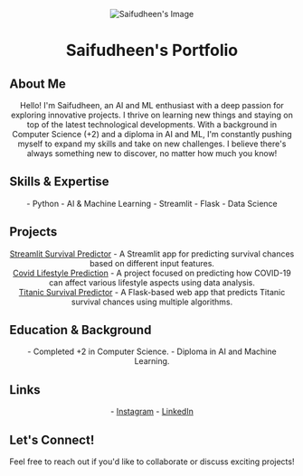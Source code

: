 <p align="center">
  <img src="https://github.com/user-attachments/assets/dfbab968-f30b-4c7f-9844-8fbc7e24d6af" alt="Saifudheen's Image">
</p>

<h1 align="center">Saifudheen's Portfolio</h1>

## About Me
<p align="center">
  Hello! I'm Saifudheen, an AI and ML enthusiast with a deep passion for exploring innovative projects. I thrive on learning new things and staying on top of the latest technological developments. With a background in Computer Science (+2) and a diploma in AI and ML, I'm constantly pushing myself to expand my skills and take on new challenges. I believe there's always something new to discover, no matter how much you know!
</p>

## Skills & Expertise
<p align="center">
  - Python  
  - AI & Machine Learning  
  - Streamlit  
  - Flask  
  - Data Science  
</p>

## Projects
<p align="center">
  <a href="https://github.com/saifudheenTK/Streamlit-SurvivalPredictor">Streamlit Survival Predictor</a> - A Streamlit app for predicting survival chances based on different input features.  
  <br>  
  <a href="https://github.com/saifudheenTK/Covid-lifestyle-prediction">Covid Lifestyle Prediction</a> - A project focused on predicting how COVID-19 can affect various lifestyle aspects using data analysis.  
  <br>  
  <a href="https://github.com/saifudheenTK/Titanic-Voting-Flask">Titanic Survival Predictor</a> - A Flask-based web app that predicts Titanic survival chances using multiple algorithms.  
</p>

## Education & Background
<p align="center">
  - Completed +2 in Computer Science.  
  - Diploma in AI and Machine Learning.  
</p>

## Links
<p align="center">
  - <a href="https://www.instagram.com/hey._.saifu/?next=%2F">Instagram</a>  
  - <a href="https://www.linkedin.com/in/saifuhh/">LinkedIn</a>  
</p>

## Let's Connect!
<p align="center">
  Feel free to reach out if you'd like to collaborate or discuss exciting projects!
</p>
